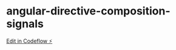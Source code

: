 # angular-directive-composition-signals

[Edit in Codeflow ⚡️](https://stackblitz.com/~/github.com/aboudard/angular-directive-composition-signals)